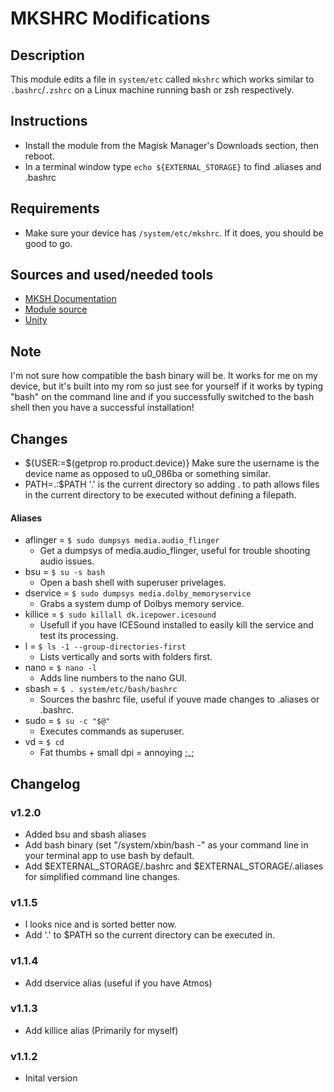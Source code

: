 # MKSHRC Modifications

## Description
This module edits a file in `system/etc` called `mkshrc` which works similar to 
`.bashrc`/`.zshrc` on a Linux machine running bash or zsh respectively.

## Instructions
- Install the module from the Magisk Manager's Downloads section, then reboot.
- In a terminal window type `echo ${EXTERNAL_STORAGE}` to find .aliases and .bashrc

## Requirements
- Make sure your device has `/system/etc/mkshrc`. If it does, you should be good
to go.

## Sources and used/needed tools
 - [MKSH Documentation](https://www.mirbsd.org/mksh.htm)
 - [Module source](https://github.com/skittles9823/mkshrc)
 - [Unity](https://github.com/Zackptg5/Unity)

## Note
I'm not sure how compatible the bash binary will be. It works for me on my 
device, but it's built into my rom so just see for yourself if it works by 
typing "bash" on the command line and if you successfully switched to the 
bash shell then you have a successful installation!

## Changes
 - ${USER:=$(getprop ro.product.device)}
Make sure the username is the device name as opposed to u0_086ba or something similar.
 - PATH=.:$PATH
'.' is the current directory so adding . to path allows files in the current directory 
to be executed without defining a filepath.

#### Aliases
- aflinger = `$ sudo dumpsys media.audio_flinger`
    - Get a dumpsys of media.audio_flinger, useful for trouble shooting audio issues.
- bsu      = `$ su -s bash`
    - Open a bash shell with superuser privelages.
- dservice = `$ sudo dumpsys media.dolby_memoryservice`
    - Grabs a system dump of Dolbys memory service.
- killice  = `$ sudo killall dk.icepower.icesound`
    - Usefull if you have ICESound installed to easily kill the service and test its processing.
- l        = `$ ls -1 --group-directories-first`
    - Lists vertically and sorts with folders first.
- nano     = `$ nano -l`
    - Adds line numbers to the nano GUI.
- sbash    = `$ . system/etc/bash/bashrc`
    - Sources the bashrc file, useful if youve made changes to .aliases or .bashrc.
- sudo     = `$ su -c "$@"`
    - Executes commands as superuser.
- vd       = `$ cd`
    - Fat thumbs + small dpi = annoying ;_;

## Changelog

### v1.2.0
 - Added bsu and sbash aliases
 - Add bash binary (set "/system/xbin/bash -" as your command line in your terminal app to use bash by default.
 - Add $EXTERNAL_STORAGE/.bashrc and $EXTERNAL_STORAGE/.aliases for simplified command line changes.

### v1.1.5
 - l looks nice and is sorted better now.
 - Add '.' to $PATH so the current directory can be executed in.

### v1.1.4
 - Add dservice alias (useful if you have Atmos)

### v1.1.3
 - Add killice alias (Primarily for myself)

### v1.1.2
 - Inital version